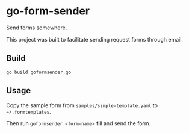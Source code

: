 # go-form-sender

Send forms somewhere.

This project was built to facilitate sending request forms through email.

## Build

`go build goformsender.go`

## Usage

Copy the sample form from `samples/simple-template.yaml` to `~/.formtemplates`.

Then run `goformsender <form-name>` fill and send the form.
